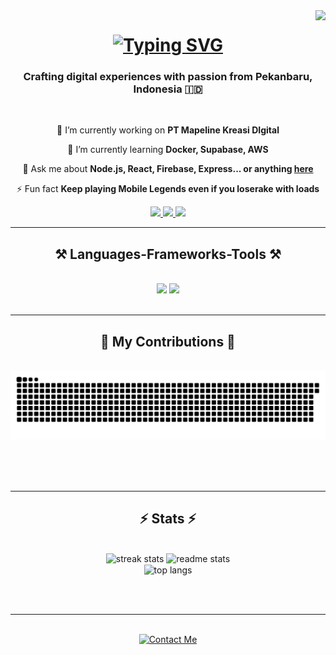 <img align="right" src="https://visitor-badge.laobi.icu/badge?page_id=bgpaten.bgpaten" />

<h1 align="center">
   <a href="https://git.io/typing-svg"><img src="https://readme-typing-svg.demolab.com?font=Fira+Code&pause=1000&center=true&vCenter=true&width=435&lines=Hi+there!+I'm+Kukuh+Ahyar+Pattani;a+Web+%26+Mobile+Developer;Welcome+to+my+portfolio!" alt="Typing SVG" /></a>
</h1>

<h3 align="center">Crafting digital experiences with passion from Pekanbaru, Indonesia 🇮🇩</h3>

<br/>

<div align="center">
 
 🔭 I’m currently working on **PT Mapeline Kreasi DIgital**
 
 🌱 I’m currently learning **Docker, Supabase, AWS**

💬 Ask me about **Node.js, React, Firebase, Express... or anything [here](https://github.com/bgapten/bgpaten/issues)**

⚡ Fun fact **Keep playing Mobile Legends even if you loserake with loads**

 </div>
 
<div align="center"> 
  <a href="mailto:ahyarpattani@gmail.com">
    <img src="https://img.shields.io/badge/Gmail-333333?style=for-the-badge&logo=gmail&logoColor=red" />
  </a>
  <a href="https://www.linkedin.com/in/ahyar-pattani-24879728a/" target="_blank">
    <img src="https://img.shields.io/badge/LinkedIn-0077B5?style=for-the-badge&logo=linkedin&logoColor=white" target="_blank" />
  </a>
  <a href="https://bgpaten.github.io" target="_blank">
     <img src="https://img.shields.io/badge/Portfolio-FF5722?style=for-the-badge&logo=todoist&logoColor=white" target="_blank" /> <!-- sqlite, safari, google-chrome are other good icon options -->
  </a>
</div>

 <hr/>
 
<h2 align="center">⚒️ Languages-Frameworks-Tools ⚒️</h2>
<br/>
<div align="center">
    <img src="https://skillicons.dev/icons?i=react,bootstrap,mui,html,css,vscode,github,figma,tailwind,git,r,solidity" />
    <img src="https://skillicons.dev/icons?i=nodejs,python,javascript,typescript,express,firebase,mongodb,c,java,nextjs,mysql,flask,flutter" /><br>
</div>

<br/>
<hr/>

<div align="center">
  <h2>🐍 My Contributions 🐍</h2>
  <br>
  <img alt="snake eating my contributions" src="https://raw.githubusercontent.com/bgpaten/bgpaten/output/github-contribution-grid-snake.svg" />
  
  <br/><br/><br/>
</div>

<hr/>

<h2 align="center">⚡ Stats ⚡</h2>
<br>
<div align=center>
   <img width=390 src="https://streak-stats.demolab.com?user=bgpaten&count_private=true&theme=react&border_radius=10" alt="streak stats"/>
  <img width=390 src="https://github-readme-stats.vercel.app/api?username=bgpaten&count_private=true&show_icons=true&theme=react&rank_icon=github&border_radius=10" alt="readme stats" />
  <br/>
  <img width=325 align="center" src="https://github-readme-stats.vercel.app/api/top-langs/?username=bgpaten&hide=HTML&langs_count=8&layout=compact&theme=react&border_radius=10&size_weight=0.5&count_weight=0.5&exclude_repo=github-readme-stats" alt="top langs" />
</div>

<br/><br/>

<hr/>

<br/>

<div align="center">
<a href='https://wa.me/62813633425884' target='_blank'><img height='64' style='border:0px;height:64px;' src='https://img.icons8.com/?size=100&id=43677&format=png&color=000000' border='0' alt='Contact Me' /></a>
</div>

<br/>
